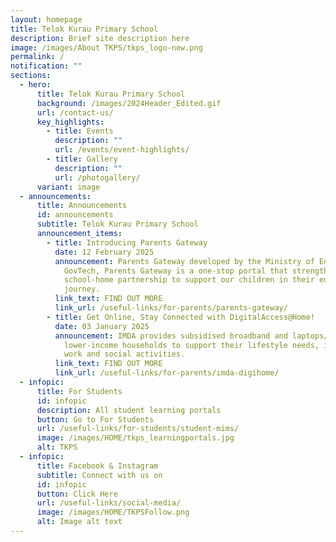 ```yaml
---
layout: homepage
title: Telok Kurau Primary School
description: Brief site description here
image: /images/About TKPS/tkps_logo-new.png
permalink: /
notification: ""
sections:
  - hero:
      title: Telok Kurau Primary School
      background: /images/2024Header_Edited.gif
      url: /contact-us/
      key_highlights:
        - title: Events
          description: ""
          url: /events/event-highlights/
        - title: Gallery
          description: ""
          url: /photogallery/
      variant: image
  - announcements:
      title: Announcements
      id: announcements
      subtitle: Telok Kurau Primary School
      announcement_items:
        - title: Introducing Parents Gateway
          date: 12 February 2025
          announcement: Parents Gateway developed by the Ministry of Education and
            GovTech, Parents Gateway is a one-stop portal that strengthens
            school-home partnership to support our children in their education
            journey.
          link_text: FIND OUT MORE
          link_url: /useful-links/for-parents/parents-gateway/
        - title: Get Online, Stay Connected with DigitalAccess@Home!
          date: 03 January 2025
          announcement: IMDA provides subsidised broadband and laptops/tablets to
            lower-income households to support their lifestyle needs, including
            work and social activities.
          link_text: FIND OUT MORE
          link_url: /useful-links/for-parents/imda-digihome/
  - infopic:
      title: For Students
      id: infopic
      description: All student learning portals
      button: Go to For Students
      url: /useful-links/for-students/student-mims/
      image: /images/HOME/tkps_learningportals.jpg
      alt: TKPS
  - infopic:
      title: Facebook & Instagram
      subtitle: Connect with us on
      id: infopic
      button: Click Here
      url: /useful-links/social-media/
      image: /images/HOME/TKPSFollow.png
      alt: Image alt text
---
```

